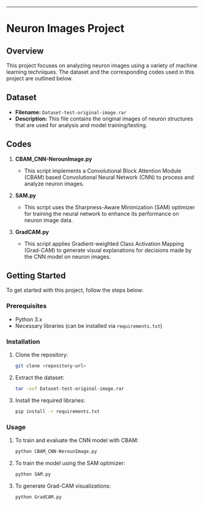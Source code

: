 ---

# Neuron Images Project

## Overview
This project focuses on analyzing neuron images using a variety of machine learning techniques. The dataset and the corresponding codes used in this project are outlined below.

## Dataset
- **Filename:** `Dataset-test-original-image.rar`
- **Description:** This file contains the original images of neuron structures that are used for analysis and model training/testing.

## Codes
1. **CBAM_CNN-NerounImage.py**
    - This script implements a Convolutional Block Attention Module (CBAM) based Convolutional Neural Network (CNN) to process and analyze neuron images.
  
2. **SAM.py**
    - This script uses the Sharpness-Aware Minimization (SAM) optimizer for training the neural network to enhance its performance on neuron image data.
  
3. **GradCAM.py**
    - This script applies Gradient-weighted Class Activation Mapping (Grad-CAM) to generate visual explanations for decisions made by the CNN model on neuron images.

## Getting Started
To get started with this project, follow the steps below:

### Prerequisites
- Python 3.x
- Necessary libraries (can be installed via `requirements.txt`)

### Installation
1. Clone the repository:
    ```bash
    git clone <repository-url>
    ```
2. Extract the dataset:
    ```bash
    tar -xvf Dataset-test-original-image.rar
    ```
3. Install the required libraries:
    ```bash
    pip install -r requirements.txt
    ```

### Usage
1. To train and evaluate the CNN model with CBAM:
    ```bash
    python CBAM_CNN-NerounImage.py
    ```

2. To train the model using the SAM optimizer:
    ```bash
    python SAM.py
    ```

3. To generate Grad-CAM visualizations:
    ```bash
    python GradCAM.py
    ```

